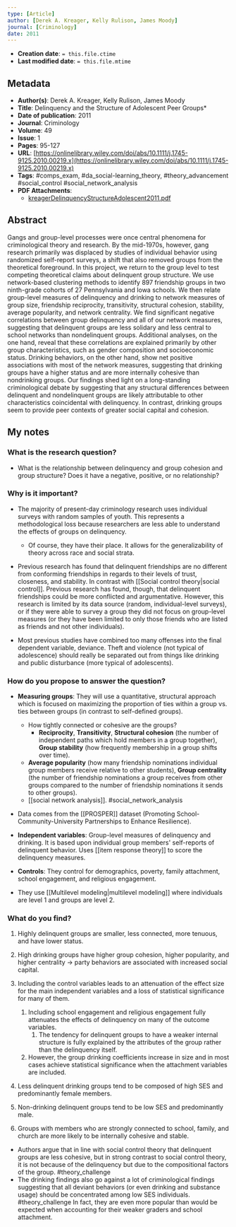 ```yaml
---
type: [Article]
author: [Derek A. Kreager, Kelly Rulison, James Moody]
journal: [Criminology]
date: 2011
---
```


* **Creation date**: `= this.file.ctime`
* **Last modified date**: `= this.file.mtime`

## Metadata

* **Author(s)**: Derek A. Kreager, Kelly Rulison, James Moody
* **Title**: Delinquency and the Structure of Adolescent Peer Groups*
* **Date of publication**: 2011
* **Journal**: Criminology
* **Volume**: 49
* **Issue**: 1
* **Pages**: 95-127
* **URL**: [https://onlinelibrary.wiley.com/doi/abs/10.1111/j.1745-9125.2010.00219.x](https://onlinelibrary.wiley.com/doi/abs/10.1111/j.1745-9125.2010.00219.x)
* **Tags**: #comps_exam, #da_social-learning_theory, #theory_advancement #social_control #social_network_analysis 
* **PDF Attachments**:
  * [kreagerDelinquencyStructureAdolescent2011.pdf](zotero://open-pdf/library/items/RZERB7MU)

## Abstract

Gangs and group-level processes were once central phenomena for criminological theory and research. By the mid-1970s, however, gang research primarily was displaced by studies of individual behavior using randomized self-report surveys, a shift that also removed groups from the theoretical foreground. In this project, we return to the group level to test competing theoretical claims about delinquent group structure. We use network-based clustering methods to identify 897 friendship groups in two ninth-grade cohorts of 27 Pennsylvania and Iowa schools. We then relate group-level measures of delinquency and drinking to network measures of group size, friendship reciprocity, transitivity, structural cohesion, stability, average popularity, and network centrality. We find significant negative correlations between group delinquency and all of our network measures, suggesting that delinquent groups are less solidary and less central to school networks than nondelinquent groups. Additional analyses, on the one hand, reveal that these correlations are explained primarily by other group characteristics, such as gender composition and socioeconomic status. Drinking behaviors, on the other hand, show net positive associations with most of the network measures, suggesting that drinking groups have a higher status and are more internally cohesive than nondrinking groups. Our findings shed light on a long-standing criminological debate by suggesting that any structural differences between delinquent and nondelinquent groups are likely attributable to other characteristics coincidental with delinquency. In contrast, drinking groups seem to provide peer contexts of greater social capital and cohesion.

## My notes

### What is the research question?

* What is the relationship between delinquency and group cohesion and group structure? Does it have a negative, positive, or no relationship?

### Why is it important?

* The majority of present-day criminology research uses individual surveys with random samples of youth. This represents a methodological loss because researchers are less able to understand the effects of groups on delinquency.
	* Of course, they have their place. It allows for the generalizability of theory across race and social strata.
	  
* Previous research has found that delinquent friendships are no different from conforming friendships in regards to their levels of trust, closeness, and stability. In contrast with [[Social control theory|social control]]. Previous research has found, though, that delinquent friendships could be more conflicted and argumentative. However, this research is limited by its data source (random, individual-level surveys), or if they were able to survey a group they did not focus on group-level measures (or they have been limited to only those friends who are listed as friends and not other individuals).
  
*  Most previous studies have combined too many offenses into the final dependent variable, deviance. Theft and violence (not typical of adolescence) should really be separated out from things like drinking and public disturbance (more typical of adolescents).

### How do you propose to answer the question?

* **Measuring groups**: They will use a quantitative, structural approach which is focused on maximizing the proportion of ties within a group vs. ties between groups (in contrast to self-defined groups).
	* How tightly connected or cohesive are the groups?
		* **Reciprocity**, **Transitivity**, **Structural cohesion** (the number of independent paths which hold members in a group together), **Group stability** (how frequently membership in a group shifts over time).
	* **Average popularity** (how many friendship nominations individual group members receive relative to other students), **Group centrality** (the number of friendship nominations a group receives from other groups compared to the number of friendship nominations it sends to other groups).
	* [[social network analysis]]. #social_network_analysis 
	  
* Data comes from the [[PROSPER]] dataset (Promoting School-Community-University Partnerships to Enhance Resilience).
  
* **Independent variables**: Group-level measures of delinquency and drinking. It is based upon individual group members' self-reports of delinquent behavior. Uses [[item response theory]] to score the delinquency measures.
  
* **Controls**: They control for demographics, poverty, family attachment, school engagement, and religious engagement.
  
* They use [[Multilevel modeling|multilevel modeling]] where individuals are level 1 and groups are level 2.

### What do you find?

1. Highly delinquent groups are smaller, less connected, more tenuous, and have lower status.
2. High drinking groups have higher group cohesion, higher popularity, and higher centrality -> party behaviors are associated with increased social capital.
   
1. Including the control variables leads to an attenuation of the effect size for the main independent variables and a loss of statistical significance for many of them. 
	1. Including school engagement and religious engagement fully attenuates the effects of delinquency on many of the outcome variables.
		1. The tendency for delinquent groups to have a weaker internal structure is fully explained by the attributes of the group rather than the delinquency itself.
	2. However, the group drinking coefficients increase in size and in most cases achieve statistical significance when the attachment variables are included.
2. Less delinquent drinking groups tend to be composed of high SES and predominantly female members.
3. Non-drinking delinquent groups tend to be low SES and predominantly male.
4. Groups with members who are strongly connected to school, family, and church are more likely to be internally cohesive and stable.

* Authors argue that in line with social control theory that delinquent groups are less cohesive, but in strong contrast to social control theory, it is not because of the delinquency but due to the compositional factors of the group. #theory_challenge 
* The drinking findings also go against a lot of criminological findings suggesting that all deviant behaviors (or even drinking and substance usage) should be concentrated among low SES individuals. #theory_challenge In fact, they are even more popular than would be expected when accounting for their weaker graders and school attachment.